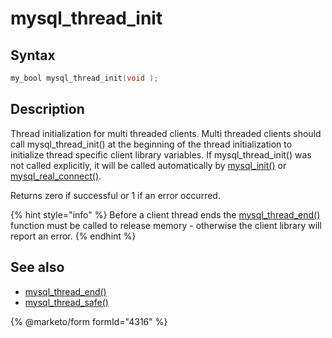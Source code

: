 # mysql\_thread\_init

## Syntax

```c
my_bool mysql_thread_init(void );
```

## Description

Thread initialization for multi threaded clients. Multi threaded clients should call mysql\_thread\_init() at the beginning of the thread initialization to initialize thread specific client library variables. If mysql\_thread\_init() was not called explicitly, it will be called automatically by [mysql\_init()](mysql_init.md) or [mysql\_real\_connect()](mysql_real_connect.md).

Returns zero if successful or 1 if an error occurred.

{% hint style="info" %}
Before a client thread ends the [mysql\_thread\_end()](mysql_thread_end.md) function must be called to release memory - otherwise the client library will report an error.
{% endhint %}

## See also

* [mysql\_thread\_end()](mysql_thread_end.md)
* [mysql\_thread\_safe()](mysql_thread_safe.md)


{% @marketo/form formId="4316" %}
